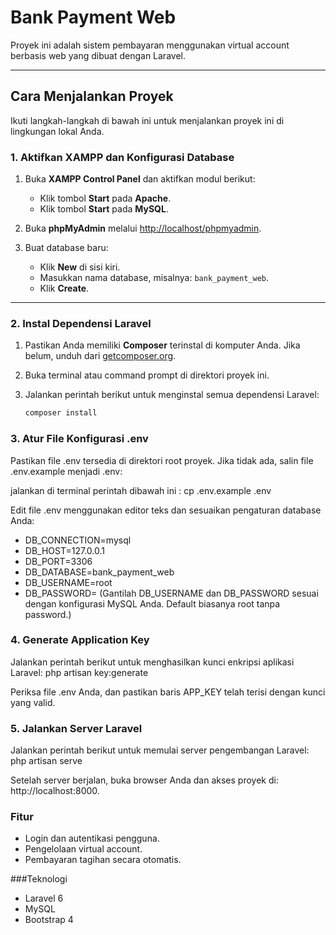 # Bank Payment Web

Proyek ini adalah sistem pembayaran menggunakan virtual account berbasis web yang dibuat dengan Laravel.

---

## Cara Menjalankan Proyek

Ikuti langkah-langkah di bawah ini untuk menjalankan proyek ini di lingkungan lokal Anda.

### 1. Aktifkan XAMPP dan Konfigurasi Database
1. Buka **XAMPP Control Panel** dan aktifkan modul berikut:
   - Klik tombol **Start** pada **Apache**.
   - Klik tombol **Start** pada **MySQL**.
   
2. Buka **phpMyAdmin** melalui [http://localhost/phpmyadmin](http://localhost/phpmyadmin).

3. Buat database baru:
   - Klik **New** di sisi kiri.
   - Masukkan nama database, misalnya: `bank_payment_web`.
   - Klik **Create**.

---

### 2. Instal Dependensi Laravel
1. Pastikan Anda memiliki **Composer** terinstal di komputer Anda. Jika belum, unduh dari [getcomposer.org](https://getcomposer.org/).
2. Buka terminal atau command prompt di direktori proyek ini.
3. Jalankan perintah berikut untuk menginstal semua dependensi Laravel:

   ```bash
   composer install

### 3. Atur File Konfigurasi .env
Pastikan file .env tersedia di direktori root proyek. Jika tidak ada, salin file .env.example menjadi .env:

jalankan di terminal perintah dibawah ini :
cp .env.example .env

Edit file .env menggunakan editor teks dan sesuaikan pengaturan database Anda:
- DB_CONNECTION=mysql
- DB_HOST=127.0.0.1
- DB_PORT=3306
- DB_DATABASE=bank_payment_web
- DB_USERNAME=root
- DB_PASSWORD= (Gantilah DB_USERNAME dan DB_PASSWORD sesuai dengan konfigurasi MySQL Anda. Default biasanya root tanpa password.)

### 4. Generate Application Key
Jalankan perintah berikut untuk menghasilkan kunci enkripsi aplikasi Laravel:
php artisan key:generate

Periksa file .env Anda, dan pastikan baris APP_KEY telah terisi dengan kunci yang valid.

### 5. Jalankan Server Laravel
Jalankan perintah berikut untuk memulai server pengembangan Laravel:
php artisan serve

Setelah server berjalan, buka browser Anda dan akses proyek di:
http://localhost:8000.

### Fitur
- Login dan autentikasi pengguna.
- Pengelolaan virtual account.
- Pembayaran tagihan secara otomatis.

###Teknologi
- Laravel 6
- MySQL
- Bootstrap 4
